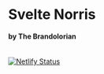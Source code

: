 # Svelte Norris
**by The Brandolorian**
\
\
\
[![Netlify Status](https://api.netlify.com/api/v1/badges/347c529b-1f18-4863-a3b6-39519e6f1358/deploy-status)](https://app.netlify.com/sites/svelte-norris/deploys)